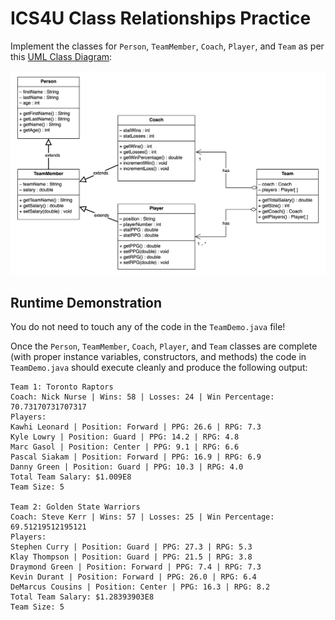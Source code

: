 # ICS4U Class Relationships Practice

Implement the classes for `Person`, `TeamMember`, `Coach`, `Player`, and `Team` as per this [UML Class Diagram](https://www.visual-paradigm.com/guide/uml-unified-modeling-language/uml-class-diagram-tutorial/):

![diagram](images/diagram.png)

## Runtime Demonstration

You do not need to touch any of the code in the `TeamDemo.java` file!

Once the `Person`, `TeamMember`, `Coach`, `Player`, and `Team` classes are complete (with proper instance variables, constructors, and methods) the code in `TeamDemo.java` should execute cleanly and produce the following output:

```
Team 1: Toronto Raptors
Coach: Nick Nurse | Wins: 58 | Losses: 24 | Win Percentage: 70.73170731707317
Players:
Kawhi Leonard | Position: Forward | PPG: 26.6 | RPG: 7.3
Kyle Lowry | Position: Guard | PPG: 14.2 | RPG: 4.8
Marc Gasol | Position: Center | PPG: 9.1 | RPG: 6.6
Pascal Siakam | Position: Forward | PPG: 16.9 | RPG: 6.9
Danny Green | Position: Guard | PPG: 10.3 | RPG: 4.0
Total Team Salary: $1.009E8
Team Size: 5

Team 2: Golden State Warriors
Coach: Steve Kerr | Wins: 57 | Losses: 25 | Win Percentage: 69.51219512195121
Players:
Stephen Curry | Position: Guard | PPG: 27.3 | RPG: 5.3
Klay Thompson | Position: Guard | PPG: 21.5 | RPG: 3.8
Draymond Green | Position: Forward | PPG: 7.4 | RPG: 7.3
Kevin Durant | Position: Forward | PPG: 26.0 | RPG: 6.4
DeMarcus Cousins | Position: Center | PPG: 16.3 | RPG: 8.2
Total Team Salary: $1.28393903E8
Team Size: 5
```